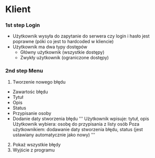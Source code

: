 # Klient

### 1st step Login
* Użytkownik wysyła do zapytanie do serwera czy login i hasło jest poprawne (póki co jest to hardcoded w kliencie)
* Użytkownik ma dwa typy dostępów
  * Główny użytkownik (wszystkie dostępy)
  * Zwykły użytkownik (ograniczone dostępy) 
  
### 2nd step Menu
1. Tworzenie nowego błędu
* Zawartośc błędu
 * Tytuł
 * Opis
 * Status
 * Przypisanie osoby
 * Dodanie daty stworzenia błędu
 '''
 Użytkownik wpisuje: tytuł, opis
 Użytkownik wybiera: osobę do przypisania z listy osób
 Poza użytkownikiem: dodawanie daty stworzenia błędu, status (jest ustawiany automatycznie jako nowy)
 '''
2. Pokaż wszystkie błędy
3. Wyjście z programu
